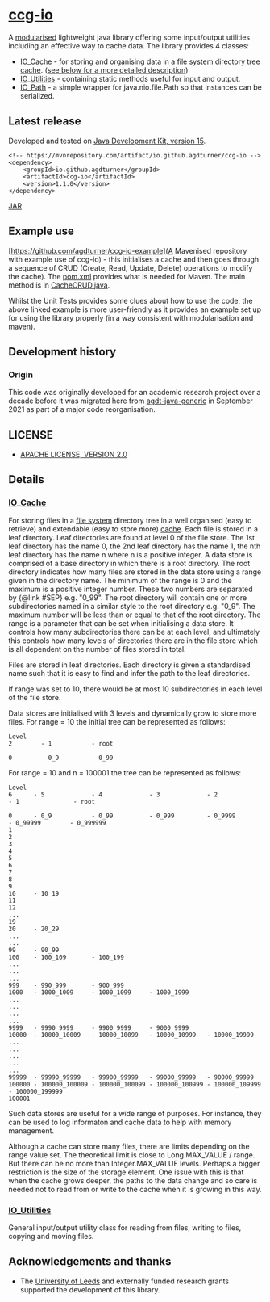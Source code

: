 # [ccg-io](https://github.com/agdturner/ccg-io)
A [modularised](https://en.wikipedia.org/wiki/Java_Platform_Module_System) lightweight java library offering some input/output utilities including an effective way to cache data.
The library provides 4 classes:
- [IO_Cache](https://github.com/agdturner/ccg-io/tree/main/src/main/java/uk/ac/leeds/ccg/io/IO_Cache.java) - for storing and organising data in a [file system](https://en.wikipedia.org/wiki/File_system) directory tree [cache](https://en.wikipedia.org/wiki/Cache_(computing)). ([see below for a more detailed description](#IO_Cache))
- [IO_Utilities](https://github.com/agdturner/ccg-io/tree/main/src/main/java/uk/ac/leeds/ccg/io/IO_Utilities.java) - containing static methods useful for input and output.
- [IO_Path](https://github.com/agdturner/ccg-io/tree/main/src/main/java/uk/ac/leeds/ccg/io/IO_Path.java) - a simple wrapper for java.nio.file.Path so that instances can be serialized.

## Latest release
Developed and tested on [Java Development Kit, version 15](https://openjdk.java.net/projects/jdk/15/).
```
<!-- https://mvnrepository.com/artifact/io.github.agdturner/ccg-io -->
<dependency>
    <groupId>io.github.agdturner</groupId>
    <artifactId>ccg-io</artifactId>
    <version>1.1.0</version>
</dependency>
```
[JAR](https://repo1.maven.org/maven2/io/github/agdturner/ccg-io/1.1.0/ccg-java-io-1.1.0.jar)

## Example use
[https://github.com/agdturner/ccg-io-example](A Mavenised repository with example use of ccg-io) - this initialises a cache and then goes through a sequence of CRUD (Create, Read, Update, Delete) operations to modify the cache). The [pom.xml](https://github.com/agdturner/ccg-io-example/tree/pom.xml) provides what is needed for Maven. The main method is in [CacheCRUD.java](https://github.com/agdturner/ccg-io-example/tree/main/src/main/java/uk/ac/leeds/ccg/example/io/CacheCRUD.java).

Whilst the Unit Tests provides some clues about how to use the code, the above linked example is more user-friendly as it provides an example set up for using the library properly (in a way consistent with modularisation and maven).

## Development history
### Origin
This code was originally developed for an academic research project over a decade before it was migrated here from [agdt-java-generic](https://github.com/agdturner/agdt-generic) in September 2021 as part of a major code reorganisation.

## LICENSE
- [APACHE LICENSE, VERSION 2.0](https://www.apache.org/licenses/LICENSE-2.0)

## Details

### [IO_Cache](https://github.com/agdturner/ccg-io/tree/main/src/main/java/uk/ac/leeds/ccg/io/IO_Cache.java)
For storing files in a [file system](https://en.wikipedia.org/wiki/File_system) directory tree in a well organised (easy to retrieve) and extendable (easy to store more) [cache](https://en.wikipedia.org/wiki/Cache_(computing)). Each file is stored in a leaf directory. Leaf directories are found at level 0 of the file store. The 1st leaf directory has the name 0, the 2nd leaf directory has the name 1, the nth leaf directory has the name n where n is a positive integer. A data store is comprised of a base directory in which there is a root directory. The root directory indicates how many files are stored in the data store using a range given in the directory name. The minimum of the range is 0 and the maximum is a positive integer number. These two numbers are separated by {@link #SEP} e.g. "0_99". The root directory will contain one or more subdirectories named in a similar style to the root directory e.g. "0_9". The maximum number will be less than or equal to that of the root directory. The range is a parameter that can be set when initialising a data store. It controls how many subdirectories there can be at each level, and ultimately this controls how many levels of directories there are in the file store which is all dependent on the number of files stored in total.

Files are stored in leaf directories. Each directory is given a standardised name such that it is easy to find and infer the path to the leaf directories.

If range was set to 10, there would be at most 10 subdirectories in each level of the file store.

Data stores are initialised with 3 levels and dynamically grow to store more files. For range = 10 the initial tree can be represented as follows:
```
Level
2        - 1           - root

0        - 0_9         - 0_99
```
For range = 10 and n = 100001 the tree can be represented as follows:
```
Level
6      - 5             - 4             - 3             - 2             - 1               - root

0      - 0_9           - 0_99          - 0_999         - 0_9999        - 0_99999        - 0_999999
1
2
3
4
5
6
7
8
9
10     - 10_19
11
12
...
19
20     - 20_29
...
...
99     - 90_99
100    - 100_109       - 100_199
...
...
...
999    - 990_999       - 900_999
1000   - 1000_1009     - 1000_1099     - 1000_1999
...
...
...
...
9999   - 9990_9999     - 9900_9999     - 9000_9999
10000  - 10000_10009   - 10000_10099   - 10000_10999   - 10000_19999
...
...
...
...
...
99999  - 99990_99999   - 99900_99999   - 99000_99999   - 90000_99999
100000 - 100000_100009 - 100000_100099 - 100000_100999 - 100000_109999 - 100000_199999
100001
```

Such data stores are useful for a wide range of purposes. For instance, they can be used to log informaton and cache data to help with memory management.

Although a cache can store many files, there are limits depending on the range value set. The theoretical limit is close to Long.MAX_VALUE / range. But there can be no more than Integer.MAX_VALUE levels. Perhaps a bigger restriction is the size of the storage element. One issue with this is that when the cache grows deeper, the paths to the data change and so care is needed not to read from or write to the cache when it is growing in this way. 

### [IO_Utilities](https://github.com/agdturner/ccg-io/tree/main/src/main/java/uk/ac/leeds/ccg/io/IO_Utilities.java)
General input/output utility class for reading from files, writing to files, copying and moving files.

## Acknowledgements and thanks
- The [University of Leeds](http://www.leeds.ac.uk) and externally funded research grants supported the development of this library.
